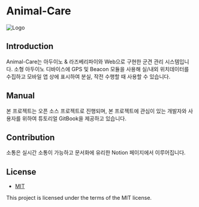 
# Animal-Care
![Logo](https://logosbynick.com/wp-content/uploads/2018/03/final-logo-example.png)


## Introduction
Animal-Care는 아두이노 & 라즈베리파이와 Web으로 구현한 군견 관리 시스템입니다. 소형 아두이노 디바이스에 GPS 및 Beacon 모듈을 사용해 실/내외 위치데이터를 수집하고 모바일 앱 상에 표시하여 분실, 작전 수행할 때 사용할 수 있습니다. 


## Manual
본 프로젝트는 오픈 소스 프로젝트로 진행되며, 본 프로젝트에 관심이 있는 개발자와 사용자를 위하여 튜토리얼 GitBook을 제공하고 있습니다.



## Contribution
소통은 실시간 소통이 가능하고 문서화에 유리한 Notion 페이지에서 이루어집니다.


## License
 * [MIT](https://github.com/osam2020-WEB/Sample-ProjectName-TeamName/blob/master/license.md)

This project is licensed under the terms of the MIT license.

